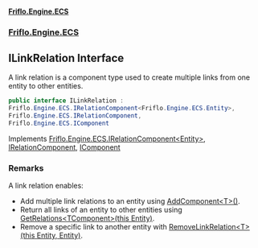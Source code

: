 #### [Friflo.Engine.ECS](index.md 'index')
### [Friflo.Engine.ECS](Friflo.Engine.ECS.md 'Friflo.Engine.ECS')

## ILinkRelation Interface

A link relation is a component type used to create multiple links from one entity to other entities.

```csharp
public interface ILinkRelation :
Friflo.Engine.ECS.IRelationComponent<Friflo.Engine.ECS.Entity>,
Friflo.Engine.ECS.IRelationComponent,
Friflo.Engine.ECS.IComponent
```

Implements [Friflo.Engine.ECS.IRelationComponent&lt;](IRelationComponent_TKey_.md 'Friflo.Engine.ECS.IRelationComponent<TKey>')[Entity](Entity.md 'Friflo.Engine.ECS.Entity')[&gt;](IRelationComponent_TKey_.md 'Friflo.Engine.ECS.IRelationComponent<TKey>'), [IRelationComponent](IRelationComponent.md 'Friflo.Engine.ECS.IRelationComponent'), [IComponent](IComponent.md 'Friflo.Engine.ECS.IComponent')

### Remarks
A link relation enables:
- Add multiple link relations to an entity using [AddComponent&lt;T&gt;()](Entity.AddComponent_T_().md 'Friflo.Engine.ECS.Entity.AddComponent<T>()').
- Return all links of an entity to other entities using [GetRelations&lt;TComponent&gt;(this Entity)](RelationExtensions.GetRelations_TComponent_(thisEntity).md 'Friflo.Engine.ECS.RelationExtensions.GetRelations<TComponent>(this Friflo.Engine.ECS.Entity)').
- Remove a specific link to another entity with [RemoveLinkRelation&lt;T&gt;(this Entity, Entity)](RelationExtensions.RemoveLinkRelation_T_(thisEntity,Entity).md 'Friflo.Engine.ECS.RelationExtensions.RemoveLinkRelation<T>(this Friflo.Engine.ECS.Entity, Friflo.Engine.ECS.Entity)').